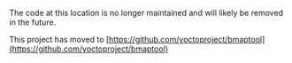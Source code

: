 The code at this location is no longer maintained and will
likely be removed in the future.

This project has moved to [https://github.com/yoctoproject/bmaptool](https://github.com/yoctoproject/bmaptool)
